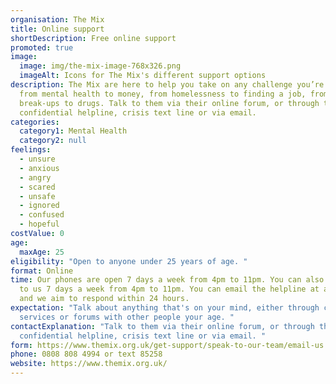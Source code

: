 ```yaml
---
organisation: The Mix
title: Online support
shortDescription: Free online support
promoted: true
image:
  image: img/the-mix-image-768x326.png
  imageAlt: Icons for The Mix's different support options
description: The Mix are here to help you take on any challenge you’re facing -
  from mental health to money, from homelessness to finding a job, from
  break-ups to drugs. Talk to them via their online forum, or through the free,
  confidential helpline, crisis text line or via email.
categories:
  category1: Mental Health
  category2: null
feelings:
  - unsure
  - anxious
  - angry
  - scared
  - unsafe
  - ignored
  - confused
  - hopeful
costValue: 0
age:
  maxAge: 25
eligibility: "Open to anyone under 25 years of age. "
format: Online
time: Our phones are open 7 days a week from 4pm to 11pm. You can also webchat
  to us 7 days a week from 4pm to 11pm. You can email the helpline at any time
  and we aim to respond within 24 hours.
expectation: "Talk about anything that's on your mind, either through chat
  services or forums with other people your age. "
contactExplanation: "Talk to them via their online forum, or through the free,
  confidential helpline, crisis text line or via email. "
form: https://www.themix.org.uk/get-support/speak-to-our-team/email-us
phone: 0808 808 4994 or text 85258
website: https://www.themix.org.uk/
---
```

